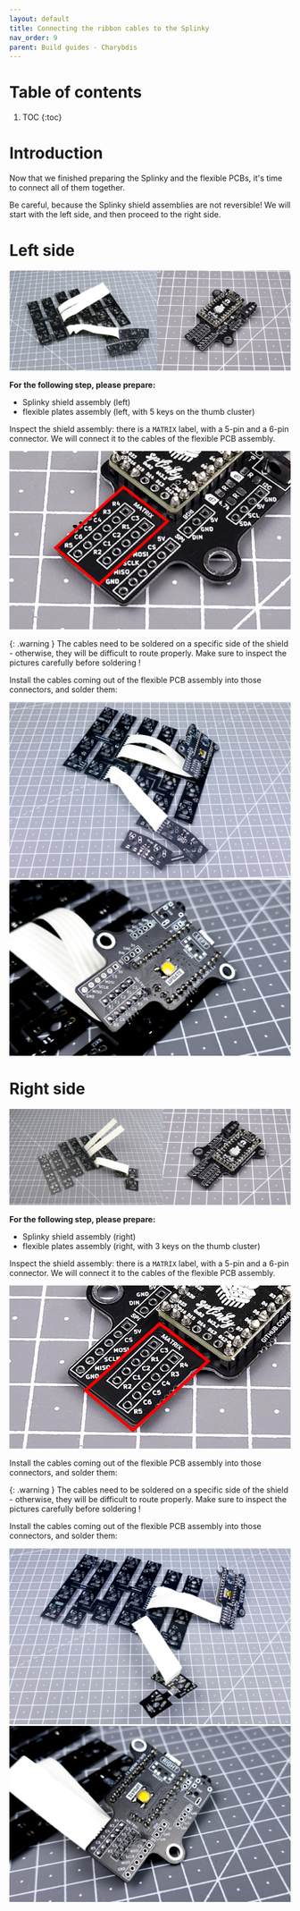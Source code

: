 ```yaml
---
layout: default
title: Connecting the ribbon cables to the Splinky
nav_order: 9
parent: Build guides - Charybdis
---
```


# Table of contents

1. TOC
{:toc}

# Introduction

Now that we finished preparing the Splinky and the flexible PCBs, it's time to connect all of them together. 

Be careful, because the Splinky shield assemblies are not reversible! We will start with the left side, and then proceed to the right side.

# Left side

![](../assets/pics/guides/charybdis/44.jpg)

**For the following step, please prepare:**
- Splinky shield assembly (left)
- flexible plates assembly (left, with 5 keys on the thumb cluster)

Inspect the shield assembly: there is a `MATRIX` label, with a 5-pin and a 6-pin connector. We will connect it to the cables of the flexible PCB assembly.

![](../assets/pics/guides/charybdis/45.jpg)

{: .warning }
The cables need to be soldered on a specific side of the shield - otherwise, they will be difficult to route properly. Make sure to inspect the pictures carefully before soldering !

Install the cables coming out of the flexible PCB assembly into those connectors, and solder them:

![](../assets/pics/guides/charybdis/59.jpg)
![](../assets/pics/guides/charybdis/62.jpg)

# Right side

![](../assets/pics/guides/charybdis/46.jpg)

**For the following step, please prepare:**
- Splinky shield assembly (right)
- flexible plates assembly (right, with 3 keys on the thumb cluster)

Inspect the shield assembly: there is a `MATRIX` label, with a 5-pin and a 6-pin connector. We will connect it to the cables of the flexible PCB assembly.

![](../assets/pics/guides/charybdis/47.jpg)

Install the cables coming out of the flexible PCB assembly into those connectors, and solder them:

{: .warning }
The cables need to be soldered on a specific side of the shield - otherwise, they will be difficult to route properly. Make sure to inspect the pictures carefully before soldering !

Install the cables coming out of the flexible PCB assembly into those connectors, and solder them:

![](../assets/pics/guides/charybdis/60.jpg)
![](../assets/pics/guides/charybdis/61.jpg)